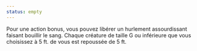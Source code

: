 ```yaml
---
status: empty
---
```

Pour une action bonus, vous pouvez libérer un hurlement assourdissant faisant bouillir le sang. Chaque créature de taille G ou inférieure que vous choisissez à 5 ft. de vous est repoussée de 5 ft.